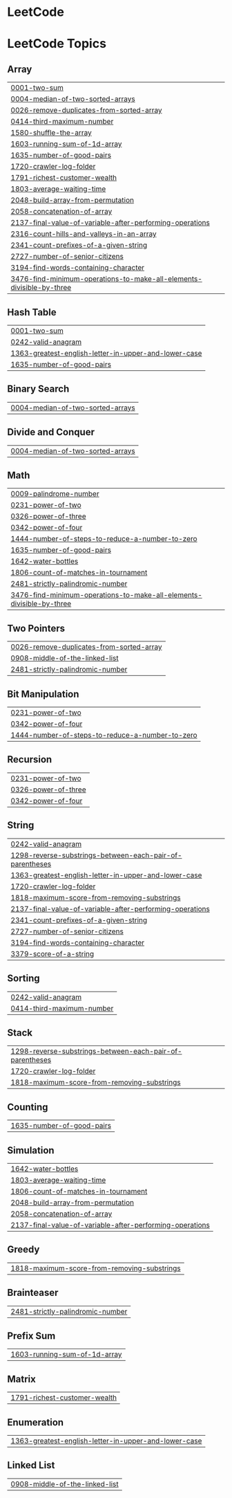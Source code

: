 # LeetCode
<!---LeetCode Topics Start-->
# LeetCode Topics
## Array
|  |
| ------- |
| [0001-two-sum](https://github.com/KarthikeyanM14/LeetCode/tree/master/0001-two-sum) |
| [0004-median-of-two-sorted-arrays](https://github.com/KarthikeyanM14/LeetCode/tree/master/0004-median-of-two-sorted-arrays) |
| [0026-remove-duplicates-from-sorted-array](https://github.com/KarthikeyanM14/LeetCode/tree/master/0026-remove-duplicates-from-sorted-array) |
| [0414-third-maximum-number](https://github.com/KarthikeyanM14/LeetCode/tree/master/0414-third-maximum-number) |
| [1580-shuffle-the-array](https://github.com/KarthikeyanM14/LeetCode/tree/master/1580-shuffle-the-array) |
| [1603-running-sum-of-1d-array](https://github.com/KarthikeyanM14/LeetCode/tree/master/1603-running-sum-of-1d-array) |
| [1635-number-of-good-pairs](https://github.com/KarthikeyanM14/LeetCode/tree/master/1635-number-of-good-pairs) |
| [1720-crawler-log-folder](https://github.com/KarthikeyanM14/LeetCode/tree/master/1720-crawler-log-folder) |
| [1791-richest-customer-wealth](https://github.com/KarthikeyanM14/LeetCode/tree/master/1791-richest-customer-wealth) |
| [1803-average-waiting-time](https://github.com/KarthikeyanM14/LeetCode/tree/master/1803-average-waiting-time) |
| [2048-build-array-from-permutation](https://github.com/KarthikeyanM14/LeetCode/tree/master/2048-build-array-from-permutation) |
| [2058-concatenation-of-array](https://github.com/KarthikeyanM14/LeetCode/tree/master/2058-concatenation-of-array) |
| [2137-final-value-of-variable-after-performing-operations](https://github.com/KarthikeyanM14/LeetCode/tree/master/2137-final-value-of-variable-after-performing-operations) |
| [2316-count-hills-and-valleys-in-an-array](https://github.com/KarthikeyanM14/LeetCode/tree/master/2316-count-hills-and-valleys-in-an-array) |
| [2341-count-prefixes-of-a-given-string](https://github.com/KarthikeyanM14/LeetCode/tree/master/2341-count-prefixes-of-a-given-string) |
| [2727-number-of-senior-citizens](https://github.com/KarthikeyanM14/LeetCode/tree/master/2727-number-of-senior-citizens) |
| [3194-find-words-containing-character](https://github.com/KarthikeyanM14/LeetCode/tree/master/3194-find-words-containing-character) |
| [3476-find-minimum-operations-to-make-all-elements-divisible-by-three](https://github.com/KarthikeyanM14/LeetCode/tree/master/3476-find-minimum-operations-to-make-all-elements-divisible-by-three) |
## Hash Table
|  |
| ------- |
| [0001-two-sum](https://github.com/KarthikeyanM14/LeetCode/tree/master/0001-two-sum) |
| [0242-valid-anagram](https://github.com/KarthikeyanM14/LeetCode/tree/master/0242-valid-anagram) |
| [1363-greatest-english-letter-in-upper-and-lower-case](https://github.com/KarthikeyanM14/LeetCode/tree/master/1363-greatest-english-letter-in-upper-and-lower-case) |
| [1635-number-of-good-pairs](https://github.com/KarthikeyanM14/LeetCode/tree/master/1635-number-of-good-pairs) |
## Binary Search
|  |
| ------- |
| [0004-median-of-two-sorted-arrays](https://github.com/KarthikeyanM14/LeetCode/tree/master/0004-median-of-two-sorted-arrays) |
## Divide and Conquer
|  |
| ------- |
| [0004-median-of-two-sorted-arrays](https://github.com/KarthikeyanM14/LeetCode/tree/master/0004-median-of-two-sorted-arrays) |
## Math
|  |
| ------- |
| [0009-palindrome-number](https://github.com/KarthikeyanM14/LeetCode/tree/master/0009-palindrome-number) |
| [0231-power-of-two](https://github.com/KarthikeyanM14/LeetCode/tree/master/0231-power-of-two) |
| [0326-power-of-three](https://github.com/KarthikeyanM14/LeetCode/tree/master/0326-power-of-three) |
| [0342-power-of-four](https://github.com/KarthikeyanM14/LeetCode/tree/master/0342-power-of-four) |
| [1444-number-of-steps-to-reduce-a-number-to-zero](https://github.com/KarthikeyanM14/LeetCode/tree/master/1444-number-of-steps-to-reduce-a-number-to-zero) |
| [1635-number-of-good-pairs](https://github.com/KarthikeyanM14/LeetCode/tree/master/1635-number-of-good-pairs) |
| [1642-water-bottles](https://github.com/KarthikeyanM14/LeetCode/tree/master/1642-water-bottles) |
| [1806-count-of-matches-in-tournament](https://github.com/KarthikeyanM14/LeetCode/tree/master/1806-count-of-matches-in-tournament) |
| [2481-strictly-palindromic-number](https://github.com/KarthikeyanM14/LeetCode/tree/master/2481-strictly-palindromic-number) |
| [3476-find-minimum-operations-to-make-all-elements-divisible-by-three](https://github.com/KarthikeyanM14/LeetCode/tree/master/3476-find-minimum-operations-to-make-all-elements-divisible-by-three) |
## Two Pointers
|  |
| ------- |
| [0026-remove-duplicates-from-sorted-array](https://github.com/KarthikeyanM14/LeetCode/tree/master/0026-remove-duplicates-from-sorted-array) |
| [0908-middle-of-the-linked-list](https://github.com/KarthikeyanM14/LeetCode/tree/master/0908-middle-of-the-linked-list) |
| [2481-strictly-palindromic-number](https://github.com/KarthikeyanM14/LeetCode/tree/master/2481-strictly-palindromic-number) |
## Bit Manipulation
|  |
| ------- |
| [0231-power-of-two](https://github.com/KarthikeyanM14/LeetCode/tree/master/0231-power-of-two) |
| [0342-power-of-four](https://github.com/KarthikeyanM14/LeetCode/tree/master/0342-power-of-four) |
| [1444-number-of-steps-to-reduce-a-number-to-zero](https://github.com/KarthikeyanM14/LeetCode/tree/master/1444-number-of-steps-to-reduce-a-number-to-zero) |
## Recursion
|  |
| ------- |
| [0231-power-of-two](https://github.com/KarthikeyanM14/LeetCode/tree/master/0231-power-of-two) |
| [0326-power-of-three](https://github.com/KarthikeyanM14/LeetCode/tree/master/0326-power-of-three) |
| [0342-power-of-four](https://github.com/KarthikeyanM14/LeetCode/tree/master/0342-power-of-four) |
## String
|  |
| ------- |
| [0242-valid-anagram](https://github.com/KarthikeyanM14/LeetCode/tree/master/0242-valid-anagram) |
| [1298-reverse-substrings-between-each-pair-of-parentheses](https://github.com/KarthikeyanM14/LeetCode/tree/master/1298-reverse-substrings-between-each-pair-of-parentheses) |
| [1363-greatest-english-letter-in-upper-and-lower-case](https://github.com/KarthikeyanM14/LeetCode/tree/master/1363-greatest-english-letter-in-upper-and-lower-case) |
| [1720-crawler-log-folder](https://github.com/KarthikeyanM14/LeetCode/tree/master/1720-crawler-log-folder) |
| [1818-maximum-score-from-removing-substrings](https://github.com/KarthikeyanM14/LeetCode/tree/master/1818-maximum-score-from-removing-substrings) |
| [2137-final-value-of-variable-after-performing-operations](https://github.com/KarthikeyanM14/LeetCode/tree/master/2137-final-value-of-variable-after-performing-operations) |
| [2341-count-prefixes-of-a-given-string](https://github.com/KarthikeyanM14/LeetCode/tree/master/2341-count-prefixes-of-a-given-string) |
| [2727-number-of-senior-citizens](https://github.com/KarthikeyanM14/LeetCode/tree/master/2727-number-of-senior-citizens) |
| [3194-find-words-containing-character](https://github.com/KarthikeyanM14/LeetCode/tree/master/3194-find-words-containing-character) |
| [3379-score-of-a-string](https://github.com/KarthikeyanM14/LeetCode/tree/master/3379-score-of-a-string) |
## Sorting
|  |
| ------- |
| [0242-valid-anagram](https://github.com/KarthikeyanM14/LeetCode/tree/master/0242-valid-anagram) |
| [0414-third-maximum-number](https://github.com/KarthikeyanM14/LeetCode/tree/master/0414-third-maximum-number) |
## Stack
|  |
| ------- |
| [1298-reverse-substrings-between-each-pair-of-parentheses](https://github.com/KarthikeyanM14/LeetCode/tree/master/1298-reverse-substrings-between-each-pair-of-parentheses) |
| [1720-crawler-log-folder](https://github.com/KarthikeyanM14/LeetCode/tree/master/1720-crawler-log-folder) |
| [1818-maximum-score-from-removing-substrings](https://github.com/KarthikeyanM14/LeetCode/tree/master/1818-maximum-score-from-removing-substrings) |
## Counting
|  |
| ------- |
| [1635-number-of-good-pairs](https://github.com/KarthikeyanM14/LeetCode/tree/master/1635-number-of-good-pairs) |
## Simulation
|  |
| ------- |
| [1642-water-bottles](https://github.com/KarthikeyanM14/LeetCode/tree/master/1642-water-bottles) |
| [1803-average-waiting-time](https://github.com/KarthikeyanM14/LeetCode/tree/master/1803-average-waiting-time) |
| [1806-count-of-matches-in-tournament](https://github.com/KarthikeyanM14/LeetCode/tree/master/1806-count-of-matches-in-tournament) |
| [2048-build-array-from-permutation](https://github.com/KarthikeyanM14/LeetCode/tree/master/2048-build-array-from-permutation) |
| [2058-concatenation-of-array](https://github.com/KarthikeyanM14/LeetCode/tree/master/2058-concatenation-of-array) |
| [2137-final-value-of-variable-after-performing-operations](https://github.com/KarthikeyanM14/LeetCode/tree/master/2137-final-value-of-variable-after-performing-operations) |
## Greedy
|  |
| ------- |
| [1818-maximum-score-from-removing-substrings](https://github.com/KarthikeyanM14/LeetCode/tree/master/1818-maximum-score-from-removing-substrings) |
## Brainteaser
|  |
| ------- |
| [2481-strictly-palindromic-number](https://github.com/KarthikeyanM14/LeetCode/tree/master/2481-strictly-palindromic-number) |
## Prefix Sum
|  |
| ------- |
| [1603-running-sum-of-1d-array](https://github.com/KarthikeyanM14/LeetCode/tree/master/1603-running-sum-of-1d-array) |
## Matrix
|  |
| ------- |
| [1791-richest-customer-wealth](https://github.com/KarthikeyanM14/LeetCode/tree/master/1791-richest-customer-wealth) |
## Enumeration
|  |
| ------- |
| [1363-greatest-english-letter-in-upper-and-lower-case](https://github.com/KarthikeyanM14/LeetCode/tree/master/1363-greatest-english-letter-in-upper-and-lower-case) |
## Linked List
|  |
| ------- |
| [0908-middle-of-the-linked-list](https://github.com/KarthikeyanM14/LeetCode/tree/master/0908-middle-of-the-linked-list) |
<!---LeetCode Topics End-->